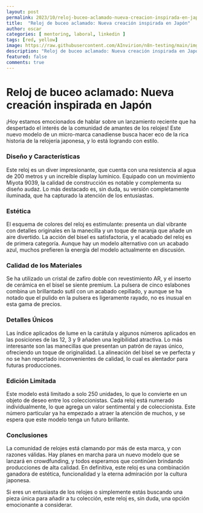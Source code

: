 ```yaml
---
layout: post
permalink: 2023/10/reloj-buceo-aclamado-nueva-creacion-inspirada-en-japon
title:  "Reloj de buceo aclamado: Nueva creación inspirada en Japón"
author: oscar
categories: [ mentoring, laboral, linkedin ]
tags: [red, yellow]
image: https://raw.githubusercontent.com/AInvirion/n8n-testing/main/imgs/20250330004516.png
description: "Reloj de buceo aclamado: Nueva creación inspirada en Japón"
featured: false
comments: true
---
```

# Reloj de buceo aclamado: Nueva creación inspirada en Japón

¡Hoy estamos emocionados de hablar sobre un lanzamiento reciente que ha despertado el interés de la comunidad de amantes de los relojes! Este nuevo modelo de un micro-marca canadiense busca hacer eco de la rica historia de la relojería japonesa, y lo está logrando con estilo.

### Diseño y Características 
Este reloj es un diver impresionante, que cuenta con una resistencia al agua de 200 metros y un increíble display lumínico. Equipado con un movimiento Miyota 9039, la calidad de construcción es notable y complementa su diseño audaz. Lo más destacado es, sin duda, su versión completamente iluminada, que ha capturado la atención de los entusiastas.

### Estética 
El esquema de colores del reloj es estimulante: presenta un dial vibrante con detalles originales en la manecilla y un toque de naranja que añade un aire divertido. La acción del bisel es satisfactoria, y el acabado del reloj es de primera categoría. Aunque hay un modelo alternativo con un acabado azul, muchos prefieren la energía del modelo actualmente en discusión.

### Calidad de los Materiales 
Se ha utilizado un cristal de zafiro doble con revestimiento AR, y el inserto de cerámica en el bisel se siente premium. La pulsera de cinco eslabones combina un brillantado sutil con un acabado cepillado, y aunque se ha notado que el pulido en la pulsera es ligeramente rayado, no es inusual en esta gama de precios.

### Detalles Únicos 
Las índice aplicados de lume en la carátula y algunos números aplicados en las posiciones de las 12, 3 y 9 añaden una legibilidad atractiva. Lo más interesante son las manecillas que presentan un patrón de rayas único, ofreciendo un toque de originalidad. La alineación del bisel se ve perfecta y no se han reportado inconvenientes de calidad, lo cual es alentador para futuras producciones.

### Edición Limitada 
Este modelo está limitado a solo 250 unidades, lo que lo convierte en un objeto de deseo entre los coleccionistas. Cada reloj está numerado individualmente, lo que agrega un valor sentimental y de coleccionista. Este número particular ya ha empezado a atraer la atención de muchos, y se espera que este modelo tenga un futuro brillante.

### Conclusiones 
La comunidad de relojes está clamando por más de esta marca, y con razones válidas. Hay planes en marcha para un nuevo modelo que se lanzará en crowdfunding, y todos esperamos que continúen brindando producciones de alta calidad. En definitiva, este reloj es una combinación ganadora de estética, funcionalidad y la eterna admiración por la cultura japonesa.

Si eres un entusiasta de los relojes o simplemente estás buscando una pieza única para añadir a tu colección, este reloj es, sin duda, una opción emocionante a considerar.